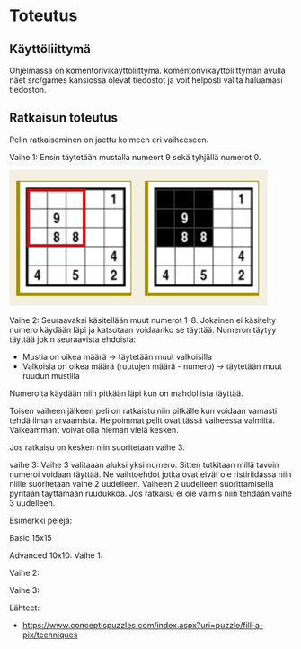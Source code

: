 # Toteutus

## Käyttöliittymä
Ohjelmassa on komentorivikäyttöliittymä.
komentorivikäyttöliittymän avulla näet src/games kansiossa olevat tiedostot ja voit helposti valita haluamasi tiedoston.

## Ratkaisun toteutus
Pelin ratkaiseminen on jaettu kolmeen eri vaiheeseen.

Vaihe 1:
Ensin täytetään mustalla numeort 9 sekä tyhjällä numerot 0.

![step1](img/fill-a-pix-step1.PNG)

Vaihe 2:
Seuraavaksi käsitellään muut numerot 1-8.
Jokainen ei käsitelty numero käydään läpi ja katsotaan voidaanko se täyttää.
Numeron täytyy täyttää jokin seuraavista ehdoista:
- Mustia on oikea määrä -> täytetään muut valkoisilla
- Valkoisia on oikea määrä (ruutujen määrä - numero) -> täytetään muut ruudun mustilla

Numeroita käydään niin pitkään läpi kun on mahdollista täyttää.


Toisen vaiheen jälkeen peli on ratkaistu niin pitkälle kun voidaan vamasti tehdä ilman arvaamista.
Helpoimmat pelit ovat tässä vaiheessa valmiita. Vaikeammant voivat olla hieman vielä kesken.

Jos ratkaisu on kesken niin suoritetaan vaihe 3.

vaihe 3:
Vaihe 3 valitaaan aluksi yksi numero. Sitten tutkitaan millä tavoin numeroi voidaan täyttää.
Ne vaihtoehdot jotka ovat eivät ole ristiriidassa niin niille suoritetaan vaihe 2 uudelleen.
Vaiheen 2 uudelleen suorittamisella pyritään täyttämään ruudukkoa. Jos ratkaisu ei ole valmis niin tehdään vaihe 3 uudelleen. 




Esimerkki pelejä:

Basic 15x15



Advanced 10x10:
Vaihe 1:


Vaihe 2:


Vaihe 3:



Lähteet:
- https://www.conceptispuzzles.com/index.aspx?uri=puzzle/fill-a-pix/techniques